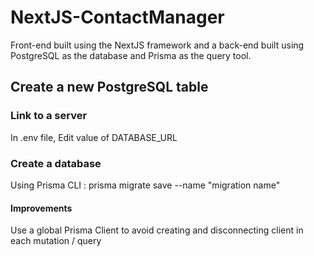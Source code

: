 # NextJS-ContactManager
Front-end built using the NextJS framework and a back-end built using PostgreSQL as the database and Prisma as the query tool.

## Create a new PostgreSQL table
### Link to a server
In .env file, Edit value of DATABASE_URL

### Create a database
Using Prisma CLI : prisma migrate save --name "migration name"

#### Improvements
Use a global Prisma Client to avoid creating and disconnecting client in each mutation / query



